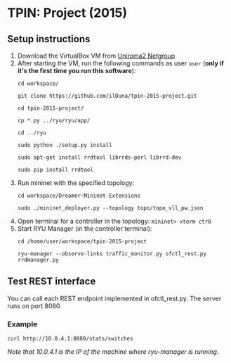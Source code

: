 # TPIN: Project (2015)
## Setup instructions

1. Download the VirtualBox VM from [Uniroma2 Netgroup](http://netgroup.uniroma2.it/twiki/bin/view/Oshi/WebHome#AnchorSoftDown)
2. After starting the VM, run the following commands as user `user` (**only if it's the first time you run this software**):
    ```
    cd workspace/
    
    git clone https://github.com/ilDuna/tpin-2015-project.git
    
    cd tpin-2015-project/
    
    cp *.py ../ryu/ryu/app/
    
    cd ../ryu
    
    sudo python ./setup.py install
    
    sudo apt-get install rrdtool librrds-perl librrd-dev
    
    sudo pip install rrdtool
    ```
3. Run mininet with the specified topology:
    ```
    cd workspace/Dreamer-Mininet-Extensions
    
    sudo ./mininet_deployer.py --topology topo/topo_vll_pw.json
    ```
4. Open terminal for a controller in the topology:
    ```mininet> xterm ctr8```
5. Start RYU Manager (in the controller terminal):
    ```
    cd /home/user/workspace/tpin-2015-project
    
    ryu-manager --observe-links traffic_monitor.py ofctl_rest.py rrdmanager.py
    
    ```

## Test REST interface
You can call each REST endpoint implemented in ofctl_rest.py. The server runs on port 8080.

### Example
```
curl http://10.0.4.1:8080/stats/switches
```
*Note that 10.0.4.1 is the IP of the machine where ryu-manager is running.*

